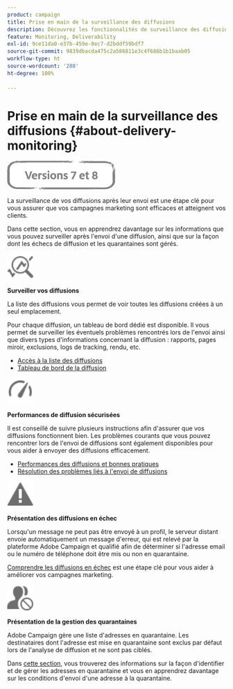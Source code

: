 ```yaml
---
product: campaign
title: Prise en main de la surveillance des diffusions
description: Découvrez les fonctionnalités de surveillance des diffusions dans Campaign Classic
feature: Monitoring, Deliverability
exl-id: 9ce11da0-e37b-459e-8ec7-d2bddf59bdf7
source-git-commit: 9839dbacda475c2a586811e3c4f686b1b1baab05
workflow-type: ht
source-wordcount: '288'
ht-degree: 100%

---
```


# Prise en main de la surveillance des diffusions {#about-delivery-monitoring}

![](../../assets/common.svg)

La surveillance de vos diffusions après leur envoi est une étape clé pour vous assurer que vos campagnes marketing sont efficaces et atteignent vos clients.

Dans cette section, vous en apprendrez davantage sur les informations que vous pouvez surveiller après l&#39;envoi d&#39;une diffusion, ainsi que sur la façon dont les échecs de diffusion et les quarantaines sont gérés.

<img src="assets/do-not-localize/icon_monitor.svg" width="60px">

**Surveiller vos diffusions**

La liste des diffusions vous permet de voir toutes les diffusions créées à un seul emplacement.

Pour chaque diffusion, un tableau de bord dédié est disponible. Il vous permet de surveiller les éventuels problèmes rencontrés lors de l&#39;envoi ainsi que divers types d&#39;informations concernant la diffusion : rapports, pages miroir, exclusions, logs de tracking, rendu, etc.

* [Accès à la liste des diffusions](list-of-deliveries.md)
* [Tableau de bord de la diffusion](delivery-dashboard.md)

<img src="assets/do-not-localize/icon_guidelines.svg" width="60px">

**Performances de diffusion sécurisées**

Il est conseillé de suivre plusieurs instructions afin d&#39;assurer que vos diffusions fonctionnent bien. Les problèmes courants que vous pouvez rencontrer lors de l&#39;envoi de diffusions sont également disponibles pour vous aider à envoyer des diffusions efficacement.

* [Performances des diffusions et bonnes pratiques](delivery-performances.md)
* [Résolution des problèmes liés à l&#39;envoi de diffusions](delivery-troubleshooting.md)

<img src="assets/do-not-localize/icon_failure.svg" width="60px">

**Présentation des diffusions en échec**

Lorsqu&#39;un message ne peut pas être envoyé à un profil, le serveur distant envoie automatiquement un message d&#39;erreur, qui est relevé par la plateforme Adobe Campaign et qualifié afin de déterminer si l&#39;adresse email ou le numéro de téléphone doit être mis ou non en quarantaine.

[Comprendre les diffusions en échec](understanding-delivery-failures.md) est une étape clé pour vous aider à améliorer vos campagnes marketing.

<img src="assets/do-not-localize/icon_quarantine.svg" width="60px">

**Présentation de la gestion des quarantaines**

Adobe Campaign gère une liste d&#39;adresses en quarantaine. Les destinataires dont l&#39;adresse est mise en quarantaine sont exclus par défaut lors de l&#39;analyse de diffusion et ne sont pas ciblés.

Dans [cette section](understanding-quarantine-management.md), vous trouverez des informations sur la façon d&#39;identifier et de gérer les adresses en quarantaine et vous en apprendrez davantage sur les conditions d&#39;envoi d&#39;une adresse à la quarantaine.
